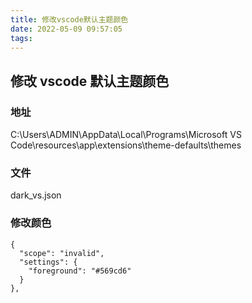 ```yaml
---
title: 修改vscode默认主题颜色
date: 2022-05-09 09:57:05
tags:
---
```


## 修改 vscode 默认主题颜色

### 地址

C:\Users\ADMIN\AppData\Local\Programs\Microsoft VS Code\resources\app\extensions\theme-defaults\themes

### 文件

dark_vs.json

### 修改颜色

    {
      "scope": "invalid",
      "settings": {
        "foreground": "#569cd6"
      }
    },

